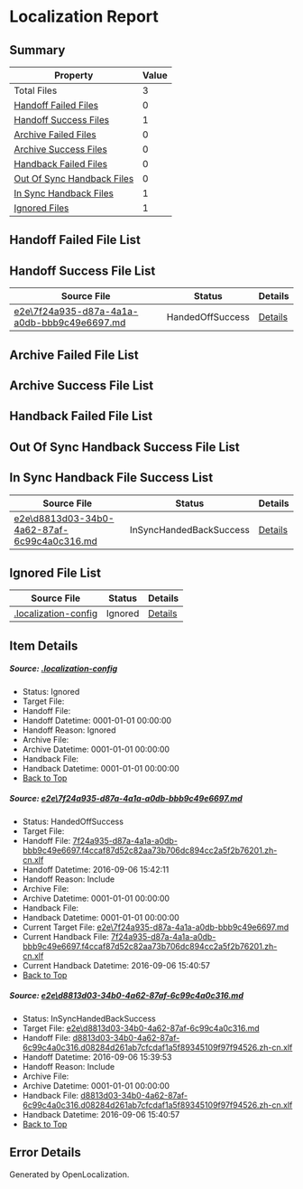 # <a name='report-top'></a> Localization Report

## Summary
 Property | Value 
 -------- | ----- 
 Total Files | 3
[ Handoff Failed Files ](#handoff-failed-list)| 0
[ Handoff Success Files ](#handoff-success-list)| 1
[ Archive Failed Files ](#archive-failed-list)| 0
[ Archive Success Files ](#archive-success-list)| 0
[ Handback Failed Files ](#handback-failed-list)| 0
[ Out Of Sync Handback Files ](#outofsync-handback-success-list)| 0
[ In Sync Handback Files ](#insync-handback-success-list)| 1
[ Ignored Files ](#ignored-list)| 1

## <a name='handoff-failed-list'></a> Handoff Failed File List

## <a name='handoff-success-list'></a> Handoff Success File List
 Source File | Status | Details 
 ----------- | ------ | ------- 
 [e2e\7f24a935-d87a-4a1a-a0db-bbb9c49e6697.md](https://github.com/OpenLocalizationTestOrg/ol-test0/blob/d5148c8ec1dc1e7ea83003110617084946ade9a5/e2e/7f24a935-d87a-4a1a-a0db-bbb9c49e6697.md) | HandedOffSuccess | [Details](#531c0eb148d9c56143c88a0465aae6740674b8b71)

## <a name='archive-failed-list'></a> Archive Failed File List

## <a name='archive-success-list'></a> Archive Success File List

## <a name='handback-failed-list'></a> Handback Failed File List

## <a name='outofsync-handback-success-list'></a> Out Of Sync Handback Success File List

## <a name='insync-handback-success-list'></a> In Sync Handback File Success List
 Source File | Status | Details 
 ----------- | ------ | ------- 
 [e2e\d8813d03-34b0-4a62-87af-6c99c4a0c316.md](https://github.com/OpenLocalizationTestOrg/ol-test0/blob/1818a0fd51991cf95c9ea55f39c729d770529a5d/e2e/d8813d03-34b0-4a62-87af-6c99c4a0c316.md) | InSyncHandedBackSuccess | [Details](#356a9268e96acd55de2a66c67359d57c7b965e522)

## <a name='ignored-list'></a> Ignored File List
 Source File | Status | Details 
 ----------- | ------ | ------- 
 [.localization-config](https://github.com/OpenLocalizationTestOrg/ol-test0/blob/d5148c8ec1dc1e7ea83003110617084946ade9a5/.localization-config) | Ignored | [Details](#3d4f252ac210baf56311d7e97dcc2db10974dbd20)

## Item Details
##### <a name='3d4f252ac210baf56311d7e97dcc2db10974dbd20'></a> Source: [.localization-config](https://github.com/OpenLocalizationTestOrg/ol-test0/blob/d5148c8ec1dc1e7ea83003110617084946ade9a5/.localization-config)
* Status: Ignored
* Target File: 
* Handoff File: 
* Handoff Datetime: 0001-01-01 00:00:00
* Handoff Reason: Ignored
* Archive File: 
* Archive Datetime: 0001-01-01 00:00:00
* Handback File: 
* Handback Datetime: 0001-01-01 00:00:00
* [Back to Top](#report-top)

##### <a name='531c0eb148d9c56143c88a0465aae6740674b8b71'></a> Source: [e2e\7f24a935-d87a-4a1a-a0db-bbb9c49e6697.md](https://github.com/OpenLocalizationTestOrg/ol-test0/blob/d5148c8ec1dc1e7ea83003110617084946ade9a5/e2e/7f24a935-d87a-4a1a-a0db-bbb9c49e6697.md)
* Status: HandedOffSuccess
* Target File: 
* Handoff File: [7f24a935-d87a-4a1a-a0db-bbb9c49e6697.f4ccaf87d52c82aa73b706dc894cc2a5f2b76201.zh-cn.xlf](https://github.com/OpenLocalizationTestOrg/ol-test0-handoff/blob/d198f5f6d95718fad921f7bfc98eb4f36b5c3732/ol-handoff/OpenLocalizationTestOrg/ol-test0-zhcn/ci/ht/7f24a935-d87a-4a1a-a0db-bbb9c49e6697.f4ccaf87d52c82aa73b706dc894cc2a5f2b76201.zh-cn.xlf)
* Handoff Datetime: 2016-09-06 15:42:11
* Handoff Reason: Include
* Archive File: 
* Archive Datetime: 0001-01-01 00:00:00
* Handback File: 
* Handback Datetime: 0001-01-01 00:00:00
* Current Target File: [e2e\7f24a935-d87a-4a1a-a0db-bbb9c49e6697.md](https://github.com/OpenLocalizationTestOrg/ol-test0-zhcn/blob/2bcf0fa00676618a82382738d35e747aebdc155e/e2e/7f24a935-d87a-4a1a-a0db-bbb9c49e6697.md)
* Current Handback File: [7f24a935-d87a-4a1a-a0db-bbb9c49e6697.f4ccaf87d52c82aa73b706dc894cc2a5f2b76201.zh-cn.xlf](https://github.com/OpenLocalizationTestOrg/ol-test0-handback/blob/321791be281f028fa53b0a9b8bbc8af7903cc4a4/ol-handback/OpenLocalizationTestOrg/ol-test0-zhcn/ci/ht/7f24a935-d87a-4a1a-a0db-bbb9c49e6697.f4ccaf87d52c82aa73b706dc894cc2a5f2b76201.zh-cn.xlf)
* Current Handback Datetime: 2016-09-06 15:40:57
* [Back to Top](#report-top)

##### <a name='356a9268e96acd55de2a66c67359d57c7b965e522'></a> Source: [e2e\d8813d03-34b0-4a62-87af-6c99c4a0c316.md](https://github.com/OpenLocalizationTestOrg/ol-test0/blob/1818a0fd51991cf95c9ea55f39c729d770529a5d/e2e/d8813d03-34b0-4a62-87af-6c99c4a0c316.md)
* Status: InSyncHandedBackSuccess
* Target File: [e2e\d8813d03-34b0-4a62-87af-6c99c4a0c316.md](https://github.com/OpenLocalizationTestOrg/ol-test0-zhcn/blob/2bcf0fa00676618a82382738d35e747aebdc155e/e2e/d8813d03-34b0-4a62-87af-6c99c4a0c316.md)
* Handoff File: [d8813d03-34b0-4a62-87af-6c99c4a0c316.d08284d261ab7cfcdaf1a5f89345109f97f94526.zh-cn.xlf](https://github.com/OpenLocalizationTestOrg/ol-test0-handoff/blob/b24f67a3fc6ff8bf049abc1496f620739976bfef/ol-handoff/OpenLocalizationTestOrg/ol-test0-zhcn/ci/ht/d8813d03-34b0-4a62-87af-6c99c4a0c316.d08284d261ab7cfcdaf1a5f89345109f97f94526.zh-cn.xlf)
* Handoff Datetime: 2016-09-06 15:39:53
* Handoff Reason: Include
* Archive File: 
* Archive Datetime: 0001-01-01 00:00:00
* Handback File: [d8813d03-34b0-4a62-87af-6c99c4a0c316.d08284d261ab7cfcdaf1a5f89345109f97f94526.zh-cn.xlf](https://github.com/OpenLocalizationTestOrg/ol-test0-handback/blob/321791be281f028fa53b0a9b8bbc8af7903cc4a4/ol-handback/OpenLocalizationTestOrg/ol-test0-zhcn/ci/ht/d8813d03-34b0-4a62-87af-6c99c4a0c316.d08284d261ab7cfcdaf1a5f89345109f97f94526.zh-cn.xlf)
* Handback Datetime: 2016-09-06 15:40:57
* [Back to Top](#report-top)


## Error Details

Generated by OpenLocalization.
